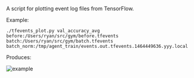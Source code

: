 A script for plotting event log files from TensorFlow.

Example:

    ./tfevents_plot.py val_accuracy_avg before:/Users/ryan/src/gym/before.tfevents batch:/Users/ryan/src/gym/batch.tfevents batch_norm:/tmp/agent_train/events.out.tfevents.1464449636.yyy.local

Produces:

![example](http://i.imgur.com/TEAKgfw.png)

